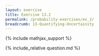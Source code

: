 ```yaml
---
layout: exercise
title: Exercise 13.2
permalink: /probability-exercises/ex_2/
breadcrumb: 13-Quantifying-Uncertainity
---
```


{% include mathjax_support %}

<div><i class="arrow-up loader" data-chapter="probability-exercises" data-exercise="ex_2" data-rating="0"></i></div>
{% include_relative question.md %}
